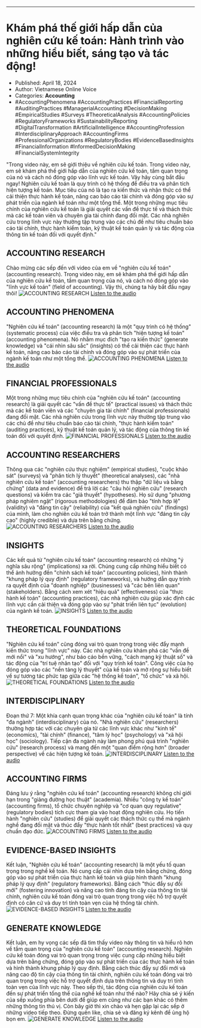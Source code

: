 
---

# Khám phá thế giới hấp dẫn của nghiên cứu kế toán: Hành trình vào những hiểu biết, sáng tạo và tác động!

- Published: April 18, 2024
- Author: Vietnamese Online Voice
- Categories: **Accounting**
- #AccountingPhenomena #AccountingPractices #FinancialReporting #AuditingPractices #ManagerialAccounting #DecisionMaking #EmpiricalStudies #Surveys #TheoreticalAnalysis #AccountingPolicies #RegulatoryFrameworks #SustainabilityReporting #DigitalTransformation #ArtificialIntelligence #AccountingProfession #InterdisciplinaryApproach #AccountingFirms #ProfessionalOrganizations #RegulatoryBodies #EvidenceBasedInsights #FinancialInformation #InformedDecisionMaking #FinancialSystemIntegrity

"Trong video này, em sẽ giới thiệu về nghiên cứu kế toán. Trong video này, em sẽ khám phá thế giới hấp dẫn của nghiên cứu kế toán, tầm quan trọng của nó và cách nó đóng góp vào lĩnh vực kế toán. Vậy hãy cùng bắt đầu ngay! Nghiên cứu kế toán là quy trình có hệ thống để điều tra và phân tích hiện tượng kế toán. Mục tiêu của nó là tạo ra kiến thức và nhận thức có thể cải thiện thực hành kế toán, nâng cao báo cáo tài chính và đóng góp vào sự phát triển của ngành kế toán như một tổng thể. Một trong những mục tiêu chính của nghiên cứu kế toán là giải quyết các vấn đề thực tế và thách thức mà các kế toán viên và chuyên gia tài chính đang đối mặt. Các nhà nghiên cứu trong lĩnh vực này thường tập trung vào các chủ đề như tiêu chuẩn báo cáo tài chính, thực hành kiểm toán, kỹ thuật kế toán quản lý và tác động của thông tin kế toán đối với quyết định."


## ACCOUNTING RESEARCH

Chào mừng các sếp đến với video của em về "nghiên cứu kế toán" (accounting research). Trong video này, em sẽ khám phá thế giới hấp dẫn của nghiên cứu kế toán, tầm quan trọng của nó, và cách nó đóng góp vào "lĩnh vực kế toán" (field of accounting). Vậy thì, chúng ta hãy bắt đầu ngay thôi!
![ACCOUNTING RESEARCH](https://http-archiver-apis-production-80.schnworks.com/storage/images/transitions/2024-04-18/transition-11418521090-Montserrat-Thin-1A237E.jpg)
[Listen to the audio](https://http-archiver-apis-production-80.schnworks.com/storage/audio/file-16662929389.mp3)



## ACCOUNTING PHENOMENA

"Nghiên cứu kế toán" (accounting research) là một "quy trình có hệ thống" (systematic process) của việc điều tra và phân tích "hiện tượng kế toán" (accounting phenomena). Nó nhằm mục đích "tạo ra kiến thức" (generate knowledge) và "cái nhìn sâu sắc" (insights) có thể cải thiện các thực hành kế toán, nâng cao báo cáo tài chính và đóng góp vào sự phát triển của ngành kế toán như một tổng thể.
![ACCOUNTING PHENOMENA](https://http-archiver-apis-production-80.schnworks.com/storage/images/transitions/2024-04-18/transition--30505485168-Montserrat-Thin-1A237E.jpg)
[Listen to the audio](https://http-archiver-apis-production-80.schnworks.com/storage/audio/file-36842301758.mp3)



## FINANCIAL PROFESSIONALS

Một trong những mục tiêu chính của "nghiên cứu kế toán" (accounting research) là giải quyết các "vấn đề thực tế" (practical issues) và thách thức mà các kế toán viên và các "chuyên gia tài chính" (financial professionals) đang đối mặt. Các nhà nghiên cứu trong lĩnh vực này thường tập trung vào các chủ đề như tiêu chuẩn báo cáo tài chính, "thực hành kiểm toán" (auditing practices), kỹ thuật kế toán quản lý, và tác động của thông tin kế toán đối với quyết định.
![FINANCIAL PROFESSIONALS](https://http-archiver-apis-production-80.schnworks.com/storage/images/transitions/2024-04-18/transition-56315306232-Montserrat-Bold-004895.jpg)
[Listen to the audio](https://http-archiver-apis-production-80.schnworks.com/storage/audio/file-28656914746.mp3)



## ACCOUNTING RESEARCHERS

Thông qua các "nghiên cứu thực nghiệm" (empirical studies), "cuộc khảo sát" (surveys) và "phân tích lý thuyết" (theoretical analyses), các "nhà nghiên cứu kế toán" (accounting researchers) thu thập "dữ liệu và bằng chứng" (data and evidence) để trả lời các "câu hỏi nghiên cứu" (research questions) và kiểm tra các "giả thuyết" (hypotheses). Họ sử dụng "phương pháp nghiêm ngặt" (rigorous methodologies) để đảm bảo "tính hợp lệ" (validity) và "đáng tin cậy" (reliability) của "kết quả nghiên cứu" (findings) của mình, làm cho nghiên cứu kế toán trở thành một lĩnh vực "đáng tin cậy cao" (highly credible) và dựa trên bằng chứng.
![ACCOUNTING RESEARCHERS](https://http-archiver-apis-production-80.schnworks.com/storage/images/transitions/2024-04-18/transition--22220107098-Montserrat-Black-303F9F.jpg)
[Listen to the audio](https://http-archiver-apis-production-80.schnworks.com/storage/audio/file-1816913883.mp3)



## INSIGHTS

Các kết quả từ "nghiên cứu kế toán" (accounting research) có những "ý nghĩa sâu rộng" (implications) xa rời. Chúng cung cấp những hiểu biết có thể ảnh hưởng đến "chính sách kế toán" (accounting policies), hình thành "khung pháp lý quy định" (regulatory frameworks), và hướng dẫn quy trình ra quyết định của "doanh nghiệp" (businesses) và "các bên liên quan" (stakeholders). Bằng cách xem xét "hiệu quả" (effectiveness) của "thực hành kế toán" (accounting practices), các nhà nghiên cứu giúp xác định các lĩnh vực cần cải thiện và đóng góp vào sự "phát triển liên tục" (evolution) của ngành kế toán.
![INSIGHTS](https://http-archiver-apis-production-80.schnworks.com/storage/images/transitions/2024-04-18/transition--11771723421-Montserrat-SemiBold-880E4F.jpg)
[Listen to the audio](https://http-archiver-apis-production-80.schnworks.com/storage/audio/file-10391830604.mp3)



## THEORETICAL FOUNDATIONS

"Nghiên cứu kế toán" cũng đóng vai trò quan trọng trong việc đẩy mạnh kiến thức trong "lĩnh vực" này. Các nhà nghiên cứu khám phá các "vấn đề mới nổi" và "xu hướng", như báo cáo bền vững, "cách mạng kỹ thuật số" và tác động của "trí tuệ nhân tạo" đối với "quy trình kế toán". Công việc của họ đóng góp vào các "nền tảng lý thuyết" của kế toán và mở rộng sự hiểu biết về sự tương tác phức tạp giữa các "hệ thống kế toán", "tổ chức" và xã hội.
![THEORETICAL FOUNDATIONS](https://http-archiver-apis-production-80.schnworks.com/storage/images/transitions/2024-04-18/transition-19044415101-Montserrat-Regular-9C27B0.jpg)
[Listen to the audio](https://http-archiver-apis-production-80.schnworks.com/storage/audio/file-38109967114.mp3)



## INTERDISCIPLINARY

Đoạn thứ 7: Một khía cạnh quan trọng khác của "nghiên cứu kế toán" là tính "đa ngành" (interdisciplinary) của nó. "Nhà nghiên cứu" (researchers) thường hợp tác với các chuyên gia từ các lĩnh vực khác như "kinh tế" (economics), "tài chính" (finance), "tâm lý học" (psychology) và "xã hội học" (sociology). Tiếp cận đa ngành này làm phong phú quá trình "nghiên cứu" (research process) và mang đến một "quan điểm rộng hơn" (broader perspective) về các hiện tượng kế toán.
![INTERDISCIPLINARY](https://http-archiver-apis-production-80.schnworks.com/storage/images/transitions/2024-04-18/transition-5143690437-Montserrat-Bold-283593.jpg)
[Listen to the audio](https://http-archiver-apis-production-80.schnworks.com/storage/audio/file-21068081793.mp3)



## ACCOUNTING FIRMS

Đáng lưu ý rằng "nghiên cứu kế toán" (accounting research) không chỉ giới hạn trong "giảng đường học thuật" (academia). Nhiều "công ty kế toán" (accounting firms), tổ chức chuyên nghiệp và "cơ quan quy regulative" (regulatory bodies) tích cực tham gia vào hoạt động nghiên cứu. Họ tiến hành "nghiên cứu" (studies) để giải quyết các thách thức cụ thể mà ngành nghề đang đối mặt và thúc đẩy "thực hành tốt nhất" (best practices) và quy chuẩn đạo đức.
![ACCOUNTING FIRMS](https://http-archiver-apis-production-80.schnworks.com/storage/images/transitions/2024-04-18/transition--15549639811-Montserrat-ExtraBold-673AB7.jpg)
[Listen to the audio](https://http-archiver-apis-production-80.schnworks.com/storage/audio/file-37062308222.mp3)



## EVIDENCE-BASED INSIGHTS

Kết luận, "Nghiên cứu kế toán" (accounting research) là một yếu tố quan trọng trong nghề kế toán. Nó cung cấp cái nhìn dựa trên bằng chứng, đóng góp vào sự phát triển của thực hành kế toán và giúp hình thành "khung pháp lý quy định" (regulatory frameworks). Bằng cách "thúc đẩy sự đổi mới" (fostering innovation) và nâng cao tính đáng tin cậy của thông tin tài chính, nghiên cứu kế toán đóng vai trò quan trọng trong việc hỗ trợ quyết định có căn cứ và duy trì tính toàn vẹn của hệ thống tài chính.
![EVIDENCE-BASED INSIGHTS](https://http-archiver-apis-production-80.schnworks.com/storage/images/transitions/2024-04-18/transition--50356225236-Montserrat-Medium-283593.jpg)
[Listen to the audio](https://http-archiver-apis-production-80.schnworks.com/storage/audio/file-4563251921.mp3)



## GENERATE KNOWLEDGE


Kết luận, em hy vọng các sếp đã tìm thấy video này thông tin và hiểu rõ hơn về tầm quan trọng của "nghiên cứu kế toán" (accounting research). Nghiên cứu kế toán đóng vai trò quan trọng trong việc cung cấp những hiểu biết dựa trên bằng chứng, đóng góp vào sự phát triển của các thực hành kế toán và hình thành khung pháp lý quy định. Bằng cách thúc đẩy sự đổi mới và nâng cao độ tin cậy của thông tin tài chính, nghiên cứu kế toán đóng vai trò quan trọng trong việc hỗ trợ quyết định dựa trên thông tin và duy trì tính toàn vẹn của lĩnh vực này.
Theo sếp thì, tác động của nghiên cứu kế toán đến sự phát triển tổng thể của nghề kế toán như thế nào? Hãy chia sẻ ý kiến của sếp xuống phía bên dưới để giúp em cũng như các bạn khác có thêm những thông tin thú vị. Còn bây giờ thì xin chào và hẹn gặp lại các sếp ở những video tiếp theo. Đừng quên like, chia sẻ và đăng ký kênh để ủng hộ bọn em.
![GENERATE KNOWLEDGE](https://http-archiver-apis-production-80.schnworks.com/storage/images/transitions/2024-04-18/transition--22925022454-Montserrat-Medium-7B1FA2.jpg)
[Listen to the audio](https://http-archiver-apis-production-80.schnworks.com/storage/audio/file-14557633299.mp3)

